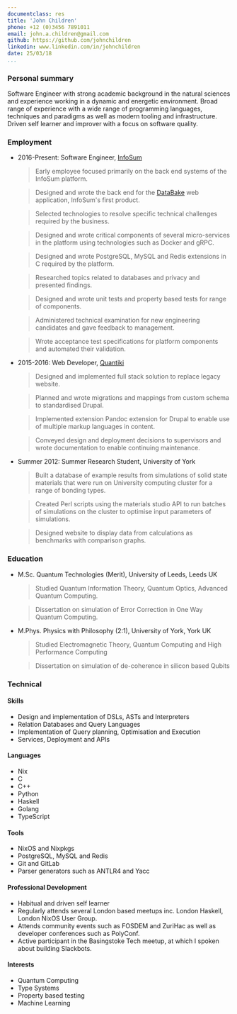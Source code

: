 ```yaml
---
documentclass: res
title: 'John Children'
phone: +12 (0)3456 7891011
email: john.a.children@gmail.com
github: https://github.com/johnchildren
linkedin: www.linkedin.com/in/johnchildren
date: 25/03/18
...
```



### Personal summary

Software Engineer with strong academic background in the natural sciences and experience working in a dynamic and energetic environment. Broad range of experience with a wide range of programming languages, techniques and paradigms as well as modern tooling and infrastructure. Driven self learner and improver with a focus on software quality.

### Employment

- 2016-Present: Software Engineer, [InfoSum](https://www.infosum.com)

    > Early employee focused primarily on the back end systems of the InfoSum platform.

    > Designed and wrote the back end for the [DataBake](https://www.databake.io) web application, InfoSum's first product.

    > Selected technologies to resolve specific technical challenges required by the business.

    > Designed and wrote critical components of several micro-services in the platform using technologies such as Docker and gRPC.

    > Designed and wrote PostgreSQL, MySQL and Redis extensions in C required by the platform.

    > Researched topics related to databases and privacy and presented findings.
    
    > Designed and wrote unit tests and property based tests for range of components.
    
    > Administered technical examination for new engineering candidates and gave feedback to management.
    
    > Wrote acceptance test specifications for platform components and automated their validation.

- 2015-2016: Web Developer, [Quantiki](https://www.quantiki.org)

    > Designed and implemented full stack solution to replace legacy website.

    > Planned and wrote migrations and mappings from custom schema to standardised Drupal.

    > Implemented extension Pandoc extension for Drupal to enable use of multiple markup languages in content.

    > Conveyed design and deployment decisions to supervisors and wrote documentation to enable continuing maintenance.
    
- Summer 2012: Summer Research Student, University of York

    > Built a database of example results from simulations of solid state materials that were run on University computing cluster for a range of bonding types.

    > Created Perl scripts using the materials studio API to run batches of simulations on the cluster to optimise input parameters of simulations.

    > Designed website to display data from calculations as benchmarks with comparison graphs.


### Education

- M.Sc.    Quantum Technologies (Merit), University of Leeds, Leeds UK

    > Studied Quantum Information Theory, Quantum Optics, Advanced Quantum Computing.

    > Dissertation on simulation of Error Correction in One Way Quantum Computing.

- M.Phys.  Physics with Philosophy (2:1), University of York, York UK

    > Studied Electromagnetic Theory, Quantum Computing and High Performance Computing

    > Dissertation on simulation of de-coherence in silicon based Qubits

### Technical

#### Skills

- Design and implementation of DSLs, ASTs and Interpreters
- Relation Databases and Query Languages
- Implementation of Query planning, Optimisation and Execution
- Services, Deployment and APIs

#### Languages

- Nix
- C
- C++
- Python
- Haskell
- Golang
- TypeScript

#### Tools

- NixOS and Nixpkgs
- PostgreSQL, MySQL and Redis
- Git and GitLab
- Parser generators such as ANTLR4 and Yacc

#### Professional Development

- Habitual and driven self learner
- Regularly attends several London based meetups inc. London Haskell, London NixOS User Group.
- Attends community events such as FOSDEM and ZuriHac as well as developer conferences such as PolyConf.
- Active participant in the Basingstoke Tech meetup, at which I spoken about building Slackbots.

#### Interests

- Quantum Computing
- Type Systems
- Property based testing
- Machine Learning
